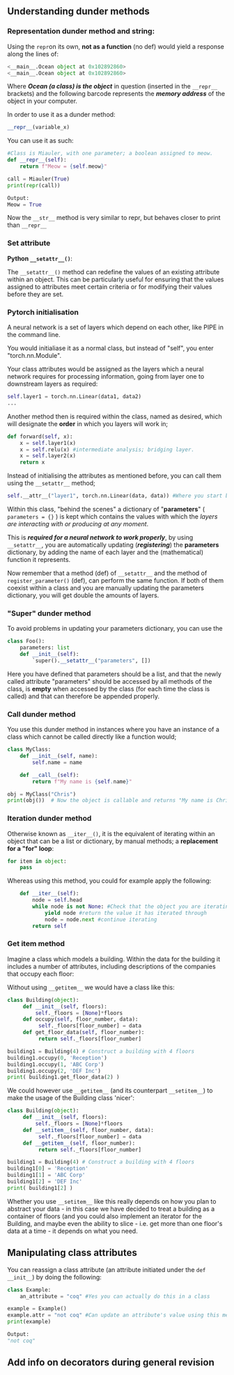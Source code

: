 ## Understanding dunder methods

### Representation dunder method and string:

Using the `repr`on its own, **not as a function** (no def) would yield a response along the lines of:

```Python
<__main__.Ocean object at 0x102892860>
<__main__.Ocean object at 0x102892860>
```
Where ***Ocean (a class) is the object*** in question (inserted in the `__repr__` brackets) and the following barcode represents the ***memory address*** of the object in your computer.

In order to use it as a dunder method:

```Python
__repr__(variable_x)
```

You can use it as such:

```Python
#Class is Miauler, with one parameter; a boolean assigned to meow.
def __repr__(self):
    return f"Meow = {self.meow}"

call = Miauler(True)
print(repr(call))

Output:
Meow = True
```
Now the `__str__` method is very similar to repr, but behaves closer to print than `__repr__`

### Set attribute

**Python `__setattr__()`**:

The `__setattr__()` method can redefine the values of an existing attribute within an object. This can be particularly useful for ensuring that the values assigned to attributes meet certain criteria or for modifying their values before they are set.
 
### Pytorch initialisation

A neural network is a set of layers which depend on each other, like PIPE in the command line. 

You would initialiase it as a normal class, but instead of "self", you enter "torch.nn.Module".

Your class attributes would be assigned as the layers which a neural network requires for processing information, going from layer one to downstream layers as required:

```Python
self.layer1 = torch.nn.Linear(data1, data2)
...
```
Another method then is required within the class, named as desired, which will designate the **order** in which you layers will work in;

```Python
def forward(self, x):
    x = self.layer1(x)
    x = self.relu(x) #intermediate analysis; bridging layer.
    x = self.layer2(x)
    return x
```
Instead of initialising the attributes as mentioned before, you can call them using the `__setattr__` method;

```Python
self.__attr__("layer1", torch.nn.Linear(data, data)) #Where you start by adding the name of the attribute, the function in the neural network, then its data
```
Within this class, "behind the scenes" a dictionary of "**parameters**" ( `parameters = {}` ) is kept which contains the values with which the *layers are interacting with or producing at any moment*.

This is ***required for a neural network to work properly***, by using `__setattr__`, you are automatically updating (***registering***) the **parameters** dictionary, by adding the name of each layer and the (mathematical) function it represents.

Now remember that a method (def) of `__setattr__` and the method of `register_parameter()` (def), can perform the same function. If both of them coexist within a class and you are manually updating the parameters dictionary, you will get double the amounts of layers.

### "Super" dunder method

To avoid problems in updating your parameters dictionary, you can use the 
```Python
class Foo():
    parameters: list
    def __init__(self):
        `super().__setattr__("parameters", [])
```
Here you have defined that parameters should be a list, and that the newly called attribute "parameters" should be accessed by all methods of the class, is **empty** when accessed by the class (for each time the class is called) and that can therefore be appended properly.

### Call dunder method

You use this dunder method in instances where you have an instance of a class which cannot be called directly like a function would; 

```Python
class MyClass:
    def __init__(self, name):
        self.name = name

    def __call__(self):
        return f"My name is {self.name}"

obj = MyClass("Chris")
print(obj())  # Now the object is callable and returns "My name is Chris"
```
### Iteration dunder method

Otherwise known as `__iter__()`, it is the equivalent of iterating within an object that can be a list or dictionary, by manual methods; a **replacement for a "for" loop**:
```Python
for item in object:
    pass
```
Whereas using this method, you could for example apply the following:

```Python
    def __iter__(self):
        node = self.head
        while node is not None: #Check that the object you are iterating is not empty, or it will fail.
            yield node #return the value it has iterated through
            node = node.next #continue iterating
        return self
``` 
### Get item method

Imagine a class which models a building. Within the data for the building it includes a number of attributes, including descriptions of the companies that occupy each floor:

Without using `__getitem__` we would have a class like this:
```Python
class Building(object):
     def __init__(self, floors):
         self._floors = [None]*floors
     def occupy(self, floor_number, data):
          self._floors[floor_number] = data
     def get_floor_data(self, floor_number):
          return self._floors[floor_number]

building1 = Building(4) # Construct a building with 4 floors
building1.occupy(0, 'Reception')
building1.occupy(1, 'ABC Corp')
building1.occupy(2, 'DEF Inc')
print( building1.get_floor_data(2) )
```
We could however use `__getitem__` (and its counterpart `__setitem__`) to make the usage of the Building class 'nicer':
```Python
class Building(object):
     def __init__(self, floors):
         self._floors = [None]*floors
     def __setitem__(self, floor_number, data):
          self._floors[floor_number] = data
     def __getitem__(self, floor_number):
          return self._floors[floor_number]

building1 = Building(4) # Construct a building with 4 floors
building1[0] = 'Reception'
building1[1] = 'ABC Corp'
building1[2] = 'DEF Inc'
print( building1[2] )
```
Whether you use `__setitem__` like this really depends on how you plan to abstract your data - in this case we have decided to treat a building as a container of floors (and you could also implement an iterator for the Building, and maybe even the ability to slice - i.e. get more than one floor's data at a time - it depends on what you need.

## Manipulating class attributes

You can reassign a class attribute (an attribute initiated under the `def __init__`) by doing the following:
```Python
class Example:
    an_attribute = "coq" #Yes you can actually do this in a class

example = Example()
example.attr = "not coq" #Can update an attribute's value using this method
print(example)

Output:
"not coq"
```
## Add info on decorators during general revision
